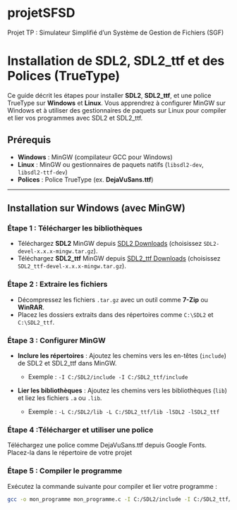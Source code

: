 # projetSFSD
Projet TP : Simulateur Simplifié d’un Système de Gestion de  Fichiers (SGF)
# Installation de SDL2, SDL2_ttf et des Polices (TrueType)

Ce guide décrit les étapes pour installer **SDL2**, **SDL2_ttf**, et une police TrueType sur **Windows** et **Linux**. Vous apprendrez à configurer MinGW sur Windows et à utiliser des gestionnaires de paquets sur Linux pour compiler et lier vos programmes avec SDL2 et SDL2_ttf.

## Prérequis

- **Windows** : MinGW (compilateur GCC pour Windows)
- **Linux** : MinGW ou gestionnaires de paquets natifs (`libsdl2-dev`, `libsdl2-ttf-dev`)
- **Polices** : Police TrueType (ex. **DejaVuSans.ttf**)

---

## Installation sur **Windows** (avec MinGW)

### Étape 1 : Télécharger les bibliothèques
- Téléchargez **SDL2** MinGW depuis [SDL2 Downloads](https://www.libsdl.org/download-2.0.php) (choisissez `SDL2-devel-x.x.x-mingw.tar.gz`).
- Téléchargez **SDL2_ttf** MinGW depuis [SDL2_ttf Downloads](https://www.libsdl.org/projects/SDL_ttf/) (choisissez `SDL2_ttf-devel-x.x.x-mingw.tar.gz`).

### Étape 2 : Extraire les fichiers
- Décompressez les fichiers `.tar.gz` avec un outil comme **7-Zip** ou **WinRAR**.
- Placez les dossiers extraits dans des répertoires comme `C:\SDL2` et `C:\SDL2_ttf`.

### Étape 3 : Configurer MinGW
- **Inclure les répertoires** : Ajoutez les chemins vers les en-têtes (`include`) de SDL2 et SDL2_ttf dans MinGW.
  - Exemple : `-I C:/SDL2/include -I C:/SDL2_ttf/include`
  
- **Lier les bibliothèques** : Ajoutez les chemins vers les bibliothèques (`lib`) et liez les fichiers `.a` ou `.lib`.
  - Exemple : `-L C:/SDL2/lib -L C:/SDL2_ttf/lib -lSDL2 -lSDL2_ttf`
### Étape 4 :Télécharger et utiliser une police
Téléchargez une police comme DejaVuSans.ttf depuis Google Fonts.
Placez-la dans le répertoire de votre projet

### Étape 5 : Compiler le programme
Exécutez la commande suivante pour compiler et lier votre programme :

```bash
gcc -o mon_programme mon_programme.c -I C:/SDL2/include -I C:/SDL2_ttf/include -L C:/SDL2/lib -L C:/SDL2_ttf/lib -lSDL2 -lSDL2_ttf -mwindows

